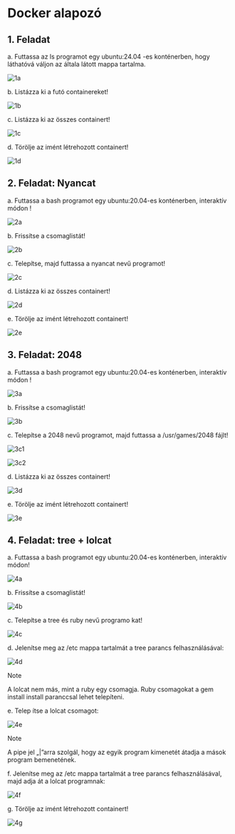 # Docker alapozó

## 1. Feladat

a. Futtassa az ls programot egy ubuntu:24.04 -es konténerben, hogy láthatóvá váljon az általa látott mappa tartalma.

![1a](./img/1a.png)

b. Listázza ki a futó containereket!

![1b](./img/1b.png)

c. Listázza ki az összes containert!

![1c](./img/1c.png)

d. Törölje az imént létrehozott containert!

![1d](./img/1d.png)

## 2. Feladat: Nyancat

a. Futtassa a bash programot egy ubuntu:20.04-es konténerben, interaktív módon !

![2a](./img/2a.png)

b. Frissítse a csomaglistát!

![2b](./img/2b.png)

c. Telepítse, majd futtassa a nyancat nevű programot!

![2c](./img/2c.png)

d. Listázza ki az összes containert!

![2d](./img/2d.png)

e. Törölje az imént létrehozott containert!

![2e](./img/2e.png)

## 3. Feladat: 2048

a. Futtassa a bash programot egy ubuntu:20.04-es konténerben, interaktív módon !

![3a](./img/3a.png)

b. Frissítse a csomaglistát!

![3b](./img/3b.png)

c. Telepítse a 2048 nevű programot, majd futtassa a /usr/games/2048 fájlt!

![3c1](./img/3c1.png)

![3c2](./img/3c2.png)

d. Listázza ki az összes containert!

![3d](./img/3d.png)

e. Törölje az imént létrehozott containert!

![3e](./img/3e.png)

## 4. Feladat: tree + lolcat

a. Futtassa a bash programot egy ubuntu:20.04-es konténerben, interaktív módon!

![4a](./img/4a.png)

b. Frissítse a csomaglistát!

![4b](./img/4b.png)

c. Telepítse a tree és ruby nevű programo kat!

![4c](./img/4c.png)

d. Jelenítse meg az /etc mappa tartalmát a tree parancs felhasználásával:

![4d](./img/4d.png)

> [!NOTE]
> A lolcat nem más, mint a ruby egy csomagja. Ruby csomagokat a gem install install paranccsal lehet telepíteni.

e. Telep ítse a lolcat csomagot:

![4e](./img/4e.png)

> [!NOTE]
> A pipe jel „|”arra szolgál, hogy az egyik program kimenetét átadja a mások program bemenetének.

f. Jelenítse meg az /etc mappa tartalmát a tree parancs felhasználásával, majd adja át a lolcat programnak:

![4f](./img/4f.png)

g. Törölje az imént létrehozott containert!

![4g](./img/4g.png)
